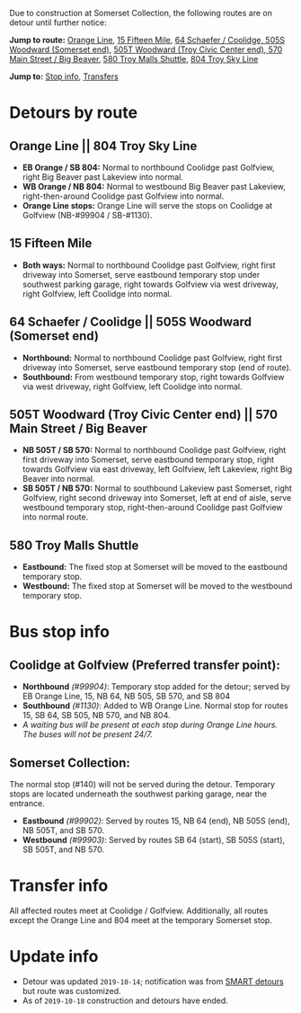 Due to construction at Somerset Collection, the following routes are on detour until further notice:

**Jump to route:** [Orange Line](#orange-line--804-troy-sky-line), [15 Fifteen Mile](#15-fifteen-mile), [64 Schaefer / Coolidge, 505S Woodward (Somerset end)](#64-schaefer--coolidge--505s-woodward-somerset-end), [505T Woodward (Troy Civic Center end), 570 Main Street / Big Beaver](#505t-woodward-troy-civic-center-end--570-main-street--big-beaver), [580 Troy Malls Shuttle](#580-troy-malls-shuttle), [804 Troy Sky Line](#orange-line--804-troy-sky-line)

**Jump to:** [Stop info](#bus-stop-info), [Transfers](#transfer-info)

# Detours by route

## Orange Line || 804 Troy Sky Line
* **EB Orange / SB 804:** Normal to northbound Coolidge past Golfview, right Big Beaver past Lakeview into normal.
* **WB Orange / NB 804:** Normal to westbound Big Beaver past Lakeview, right-then-around Coolidge past Golfview into normal.
* **Orange Line stops:** Orange Line will serve the stops on Coolidge at Golfview (NB-#99904 / SB-#1130).

## 15 Fifteen Mile
* **Both ways:** Normal to northbound Coolidge past Golfview, right first driveway into Somerset, serve eastbound temporary stop under southwest parking garage, right towards Golfview via west driveway, right Golfview, left Coolidge into normal.

## 64 Schaefer / Coolidge || 505S Woodward (Somerset end)
* **Northbound:** Normal to northbound Coolidge past Golfview, right first driveway into Somerset, serve eastbound temporary stop (end of route).
* **Southbound:** From westbound temporary stop, right towards Golfview via west driveway, right Golfview, left Coolidge into normal.

## 505T Woodward (Troy Civic Center end) || 570 Main Street / Big Beaver
* **NB 505T / SB 570:** Normal to northbound Coolidge past Golfview, right first driveway into Somerset, serve eastbound temporary stop, right towards Golfview via east driveway, left Golfview, left Lakeview, right Big Beaver into normal.
* **SB 505T / NB 570:** Normal to southbound Lakeview past Somerset, right Golfview, right second driveway into Somerset, left at end of aisle, serve westbound temporary stop, right-then-around Coolidge past Golfview into normal route.

## 580 Troy Malls Shuttle
* **Eastbound:** The fixed stop at Somerset will be moved to the eastbound temporary stop.
* **Westbound:** The fixed stop at Somerset will be moved to the westbound temporary stop.

# Bus stop info

## Coolidge at Golfview (Preferred transfer point):
* **Northbound** *(#99904)*: Temporary stop added for the detour; served by EB Orange Line, 15, NB 64, NB 505, SB 570, and SB 804
* **Southbound** *(#1130)*: Added to WB Orange Line. Normal stop for routes 15, SB 64, SB 505, NB 570, and NB 804.
* *A waiting bus will be present at each stop during Orange Line hours. The buses will not be present 24/7.*

## Somerset Collection:
The normal stop (#140) will not be served during the detour. Temporary stops are located underneath the southwest parking garage, near the entrance.
* **Eastbound** *(#99902)*: Served by routes 15, NB 64 (end), NB 505S (end), NB 505T, and SB 570.
* **Westbound** *(#99903)*: Served by routes SB 64 (start), SB 505S (start), SB 505T, and NB 570.

# Transfer info
All affected routes meet at Coolidge / Golfview. Additionally, all routes except the Orange Line and 804 meet at the temporary Somerset stop.

# Update info
* Detour was updated `2019-10-14`; notification was from [SMART detours](https://web.archive.org/web/20191014160841/http://www.smartbus.org/Schedules/Service-Bulletins) but route was customized.
* As of `2019-10-18` construction and detours have ended.